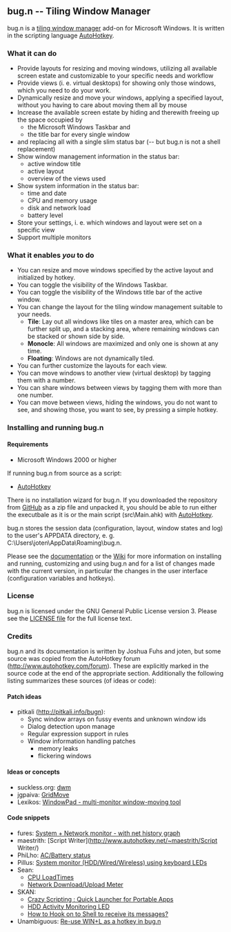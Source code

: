## bug.n -- Tiling Window Manager

bug.n is a
[tiling window manager](https://en.wikipedia.org/wiki/Tiling_window_manager)
add-on for Microsoft Windows. It is written in the scripting language
[AutoHotkey](http://ahkscript.org/download/).


### What it can do

* Provide layouts for resizing and moving windows, utilizing all available
  screen estate and customizable to your specific needs and workflow
* Provide views (i. e. virtual desktops) for showing only those windows, which
  you need to do your work.
* Dynamically resize and move your windows, applying a specified layout,
  without you having to care about moving them all by mouse
* Increase the available screen estate by hiding and therewith freeing up the
  space occupied by
  * the Microsoft Windows Taskbar and
  * the title bar for every single window
* and replacing all with a single slim status bar (-- but bug.n is not a shell
  replacement)
* Show window management information in the status bar:
  * active window title
  * active layout
  * overview of the views used
* Show system information in the status bar:
  * time and date
  * CPU and memory usage
  * disk and network load
  * battery level
* Store your settings, i. e. which windows and layout were set on a specific
  view
* Support multiple monitors

### What it enables _you_ to do

* You can resize and move windows specified by the active layout and
  initialized by hotkey.
* You can toggle the visibility of the Windows Taskbar.
* You can toggle the visibility of the Windows title bar of the active window.
* You can change the layout for the tiling window management suitable to your
  needs.
  * **Tile**: Lay out all windows like tiles on a master area, which can be
   further split up, and a stacking area, where remaining windows can be stacked
   or shown side by side.
  * **Monocle**: All windows are maximized and only one is shown at any time.
  * **Floating**: Windows are not dynamically tiled.
* You can further customize the layouts for each view.
* You can move windows to another view (virtual desktop) by tagging them with a
  number.
* You can share windows between views by tagging them with more than one
  number.
* You can move between views, hiding the windows, you do not want to see, and
  showing those, you want to see, by pressing a simple hotkey.


### Installing and running bug.n

#### Requirements

* Microsoft Windows 2000 or higher

If running bug.n from source as a script:

* [AutoHotkey](http://ahkscript.org/download/)

There is no installation wizard for bug.n. If you downloaded the repository
from [GitHub](./) as a zip file and unpacked it, you should be able to run
either the executbale as it is or the main script (src\Main.ahk) with
[AutoHotkey](http://ahkscript.org/download/).

bug.n stores the session data (configuration, layout, window states and log) to
the user's APPDATA directory, e. g. C:\Users\joten\AppData\Roaming\bug.n.

Please see the [documentation](./doc) or the [Wiki](../../wiki) for more
information on installing and running, customizing and using bug.n and for a
list of changes made with the current version, in particular the changes in the
user interface (configuration variables and hotkeys).


### License

bug.n is licensed under the GNU General Public License version 3. Please see
the [LICENSE file](./LICENSE.md) for the full license text.


### Credits

bug.n and its documentation is written by Joshua Fuhs and joten, but some
source was copied from the AutoHotkey forum
(http://www.autohotkey.com/forum). These are explicitly marked in the source
code at the end of the appropriate section. Additionally the following listing
summarizes these sources (of ideas or code):

#### Patch ideas

* pitkali (http://pitkali.info/bugn):
  * Sync window arrays on fussy events and unknown window ids
  * Dialog detection upon manage
  * Regular expression support in rules
  * Window information handling patches
    * memory leaks
    * flickering windows

#### Ideas or concepts

* suckless.org: [dwm](http://dwm.suckless.org)
* jgpaiva: [GridMove](http://jgpaiva.donationcoders.com/gridmove.html)
* Lexikos: [WindowPad - multi-monitor window-moving tool](http://www.autohotkey.com/forum/topic21703.html)

#### Code snippets

* fures: [System + Network monitor - with net history graph](http://www.autohotkey.com/community/viewtopic.php?p=260329)
* maestrith: [Script Writer](http://www.autohotkey.net/~maestrith/Script Writer/)
* PhiLho: [AC/Battery status](http://www.autohotkey.com/forum/topic7633.html)
* Pillus: [System monitor (HDD/Wired/Wireless) using keyboard LEDs](http://www.autohotkey.com/board/topic/65308-system-monitor-hddwiredwireless-using-keyboard-leds/)
* Sean:
  * [CPU LoadTimes](http://www.autohotkey.com/forum/topic18913.html)
  * [Network Download/Upload Meter](http://www.autohotkey.com/community/viewtopic.php?t=18033)
* SKAN:
  * [Crazy Scripting : Quick Launcher for Portable Apps](http://www.autohotkey.com/forum/topic22398.html)
  * [HDD Activity Monitoring LED](http://www.autohotkey.com/community/viewtopic.php?p=113890&sid=64d9824fdf252697ff4d5026faba91f8#p113890)
  * [How to Hook on to Shell to receive its messages?](http://www.autohotkey.com/forum/viewtopic.php?p=123323#123323)
* Unambiguous: [Re-use WIN+L as a hotkey in bug.n](http://www.autohotkey.com/community/viewtopic.php?p=500903&sid=eb3c7a119259b4015ff045ef80b94a81#p500903)

